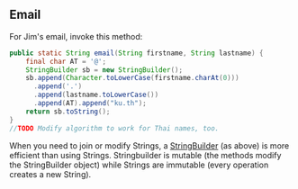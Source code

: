 ## Email 

For Jim's email, invoke this method:
```java
public static String email(String firstname, String lastname) {
    final char AT = '@';
    StringBuilder sb = new StringBuilder();
    sb.append(Character.toLowerCase(firstname.charAt(0)))
      .append('.')
      .append(lastname.toLowerCase())
      .append(AT).append("ku.th");
    return sb.toString();
}
//TODO Modify algorithm to work for Thai names, too.
```
When you need to join or modify Strings, 
a
<a href="https://docs.oracle.com/javase/7/docs/api/java/lang/StringBuilder.html">
StringBuilder</a> (as above) is more efficient than using Strings.
Stringbuilder is mutable (the methods modify the StringBuilder object)
while Strings are immutable (every operation creates a new String). 
